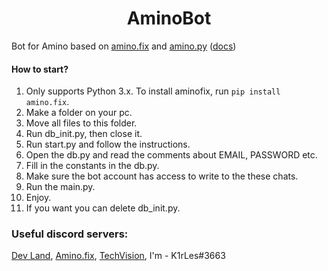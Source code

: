 <h1 align="center">
  AminoBot
</h1>

Bot for Amino based on [amino.fix](https://pypi.org/project/amino.fix/) and [amino.py](https://github.com/Slimakoi/Amino.py) ([docs](https://aminopy.readthedocs.io/en/latest/))

#### How to start?
1. Only supports Python 3.x. To install aminofix, run `pip install amino.fix`.
2. Make a folder on your pc.
3. Move all files to this folder.
4. Run db_init.py, then close it.
5. Run start.py and follow the instructions.
6. Open the db.py and read the comments about EMAIL, PASSWORD etc.
7. Fill in the constants in the db.py.
8. Make sure the bot account has access to write to the these chats.
9. Run the main.py.
10. Enjoy.
11. If you want you can delete db_init.py.

### Useful discord servers:
[Dev Land](https://discord.com/invite/68wchgsKdX), [Amino.fix](https://discord.gg/Bf3dpBRJHj), [TechVision](https://discord.gg/JyVZEVXGZE), I'm - K1rLes#3663 
